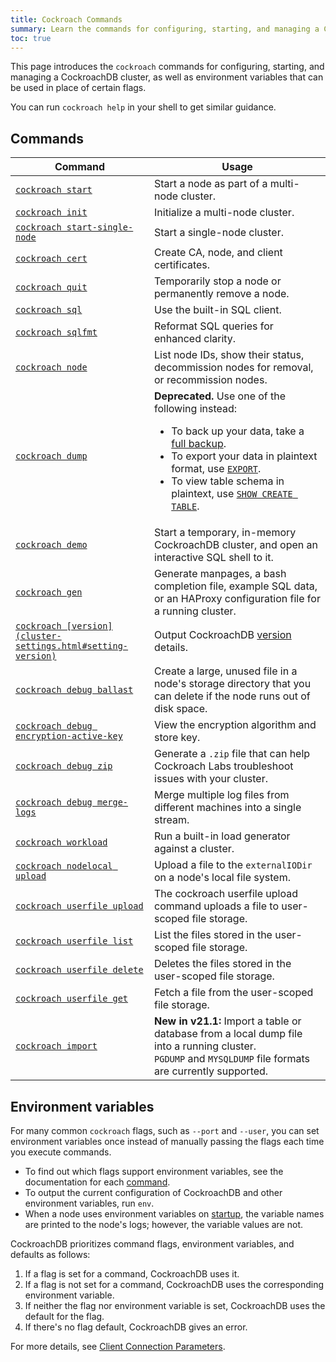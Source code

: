 ```yaml
---
title: Cockroach Commands
summary: Learn the commands for configuring, starting, and managing a CockroachDB cluster.
toc: true
---
```


This page introduces the `cockroach` commands for configuring, starting, and managing a CockroachDB cluster, as well as environment variables that can be used in place of certain flags.

You can run `cockroach help` in your shell to get similar guidance.


## Commands

Command | Usage
--------|----
[`cockroach start`](cockroach-start.html) | Start a node as part of a multi-node cluster.
[`cockroach init`](cockroach-init.html) | Initialize a multi-node cluster.
[`cockroach start-single-node`](cockroach-start-single-node.html) | Start a single-node cluster.
[`cockroach cert`](cockroach-cert.html) | Create CA, node, and client certificates.
[`cockroach quit`](cockroach-quit.html) | Temporarily stop a node or permanently remove a node.
[`cockroach sql`](cockroach-sql.html) | Use the built-in SQL client.
[`cockroach sqlfmt`](cockroach-sqlfmt.html) | Reformat SQL queries for enhanced clarity.
[`cockroach node`](cockroach-node.html) | List node IDs, show their status, decommission nodes for removal, or recommission nodes.
[`cockroach dump`](cockroach-dump.html) | **Deprecated.** Use one of the following instead:<ul><li>To back up your data, take a [full backup](take-full-and-incremental-backups.html).</li><li>To export your data in plaintext format, use [`EXPORT`](export.html).</li><li>To view table schema in plaintext, use [`SHOW CREATE TABLE`](show-create.html).</li></ul>
[`cockroach demo`](cockroach-demo.html) | Start a temporary, in-memory CockroachDB cluster, and open an interactive SQL shell to it.
[`cockroach gen`](cockroach-gen.html) | Generate manpages, a bash completion file, example SQL data, or an HAProxy configuration file for a running cluster.
[`cockroach [version](cluster-settings.html#setting-version)`](cockroach-[version](cluster-settings.html#setting-version).html) | Output CockroachDB [version](cluster-settings.html#setting-version) details.
[`cockroach debug ballast`](cockroach-debug-ballast.html) | Create a large, unused file in a node's storage directory that you can delete if the node runs out of disk space.
[`cockroach debug encryption-active-key`](cockroach-debug-encryption-active-key.html) | View the encryption algorithm and store key.
[`cockroach debug zip`](cockroach-debug-zip.html) | Generate a `.zip` file that can help Cockroach Labs troubleshoot issues with your cluster.
[`cockroach debug merge-logs`](cockroach-debug-merge-logs.html) | Merge multiple log files from different machines into a single stream.
[`cockroach workload`](cockroach-workload.html) | Run a built-in load generator against a cluster.
[`cockroach nodelocal upload`](cockroach-nodelocal-upload.html) |  Upload a file to the `externalIODir` on a node's local file system.
[`cockroach userfile upload`](cockroach-userfile-upload.html)   |  The cockroach userfile upload command uploads a file to user-scoped file storage.
[`cockroach userfile list`](cockroach-userfile-list.html)       |  List the files stored in the user-scoped file storage.
[`cockroach userfile delete`](cockroach-userfile-delete.html)   |  Deletes the files stored in the user-scoped file storage.
[`cockroach userfile get`](cockroach-userfile-get.html)         |  Fetch a file from the user-scoped file storage.
[`cockroach import`](cockroach-import.html)   |  **New in v21.1:** Import a table or database from a local dump file into a running cluster. `PGDUMP` and `MYSQLDUMP` file formats are currently supported.

## Environment variables

For many common `cockroach` flags, such as `--port` and `--user`, you can set environment variables once instead of manually passing the flags each time you execute commands.

- To find out which flags support environment variables, see the documentation for each [command](#commands).
- To output the current configuration of CockroachDB and other environment variables, run `env`.
- When a node uses environment variables on [startup](cockroach-start.html), the variable names are printed to the node's logs; however, the variable values are not.

CockroachDB prioritizes command flags, environment variables, and defaults as follows:

1. If a flag is set for a command, CockroachDB uses it.
2. If a flag is not set for a command, CockroachDB uses the corresponding environment variable.
3. If neither the flag nor environment variable is set, CockroachDB uses the default for the flag.
4. If there's no flag default, CockroachDB gives an error.

For more details, see [Client Connection Parameters](connection-parameters.html).
